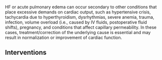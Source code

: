 HF or acute pulmonary edema can occur secondary to other conditions that place excessive demands on cardiac output, such as hypertensive crisis, tachycardia due to hyperthyroidism, dysrhythmias, severe anemia, trauma, infection, volume overload (i.e., caused by IV fluids, postoperative fluid shifts), pregnancy, and conditions that affect capillary permeability. In these cases, treatment/correction of the underlying cause is essential and may result in normalization or improvement of cardiac function.
## Interventions
